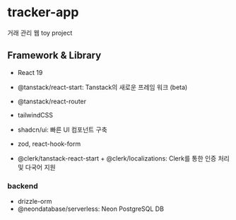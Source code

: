 # tracker-app

거래 관리 웹 toy project

## Framework & Library

- React 19
- @tanstack/react-start: Tanstack의 새로운 프레임 워크 (beta)
- @tanstack/react-router
- tailwindCSS
- shadcn/ui: 빠른 UI 컴포넌트 구축
- zod, react-hook-form

- @clerk/tanstack-react-start + @clerk/localizations: Clerk를 통한 인증 처리 및 다국어 지원

### backend

- drizzle-orm
- @neondatabase/serverless: Neon PostgreSQL DB
